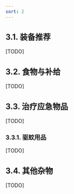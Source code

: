 ```yaml
---
sort: 2
---
```


## 3.1. 装备推荐
[TODO]


## 3.2. 食物与补给
[TODO]

## 3.3. 治疗应急物品
[TODO]

### 3.3.1. 驱蚊用品
[TODO]

## 3.4. 其他杂物
[TODO]

